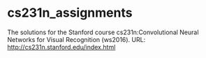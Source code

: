 # cs231n_assignments

The solutions for the Stanford course cs231n:Convolutional Neural Networks for Visual Recognition (ws2016).
URL: http://cs231n.stanford.edu/index.html
